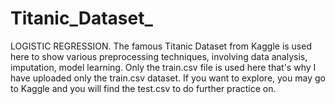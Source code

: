 # Titanic_Dataset_
LOGISTIC REGRESSION.
The famous Titanic Dataset from Kaggle is used here to show various preprocessing techniques, involving data analysis, imputation, model learning.
Only the train.csv file is used here that's why I have uploaded only the train.csv dataset. If you want to explore, you may go to Kaggle and you will find the test.csv to do further practice on.
